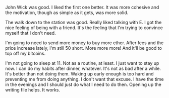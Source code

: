 John Wick was good. I liked the first one better. It was more cohesive and the motivation, though as simple as it gets, was more solid.

The walk down to the station was good. Really liked talking with E. I got the nice feeling of being with a friend. It's the feeling that I'm trying to convince myself that I don't need.

I'm going to need to send more money to buy more ether. After fees and the price increase lately, I'm still 50 short. More more more! And it'll be good to top off my bitcoins.

I'm not going to sleep at 11. Not as a routine, at least. I just want to stay up now. I can do my habits after dinner, whatever. It's not as bad after a while. It's better than not doing them. Waking up early enough is too hard and preventing me from doing anything. I don't want that excuse. I have the time in the evenings and I should just do what I need to do then. Opening up the writing file helps. It works.

